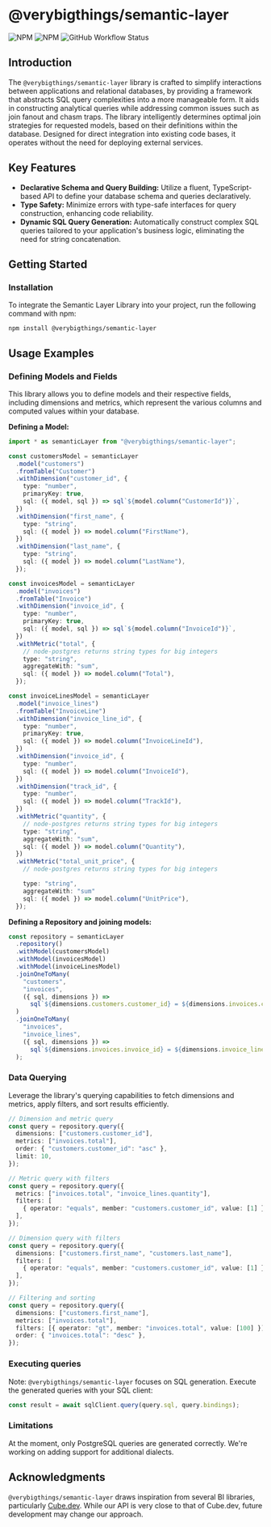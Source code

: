 # @verybigthings/semantic-layer

![NPM](https://img.shields.io/npm/l/@verybigthings/semantic-layer)
![NPM](https://img.shields.io/npm/v/@verybigthings/semantic-layer)
![GitHub Workflow Status](https://github.com/verybigthings/semantic-layer/actions/workflows/semantic-layer.yml/badge.svg?branch=main)

## Introduction

The `@verybigthings/semantic-layer` library is crafted to simplify interactions between applications and relational databases, by providing a framework that abstracts SQL query complexities into a more manageable form. It aids in constructing analytical queries while addressing common issues such as join fanout and chasm traps. The library intelligently determines optimal join strategies for requested models, based on their definitions within the database. Designed for direct integration into existing code bases, it operates without the need for deploying external services.

## Key Features

- **Declarative Schema and Query Building:** Utilize a fluent, TypeScript-based API to define your database schema and queries declaratively.
- **Type Safety:** Minimize errors with type-safe interfaces for query construction, enhancing code reliability.
- **Dynamic SQL Query Generation:** Automatically construct complex SQL queries tailored to your application's business logic, eliminating the need for string concatenation.

## Getting Started

### Installation

To integrate the Semantic Layer Library into your project, run the following command with npm:

```shell
npm install @verybigthings/semantic-layer
```

## Usage Examples

### Defining Models and Fields

This library allows you to define models and their respective fields, including dimensions and metrics, which represent the various columns and computed values within your database.

**Defining a Model:**

```typescript
import * as semanticLayer from "@verybigthings/semantic-layer";

const customersModel = semanticLayer
  .model("customers")
  .fromTable("Customer")
  .withDimension("customer_id", {
    type: "number",
    primaryKey: true,
    sql: ({ model, sql }) => sql`${model.column("CustomerId")}`,
  })
  .withDimension("first_name", {
    type: "string",
    sql: ({ model }) => model.column("FirstName"),
  })
  .withDimension("last_name", {
    type: "string",
    sql: ({ model }) => model.column("LastName"),
  });

const invoicesModel = semanticLayer
  .model("invoices")
  .fromTable("Invoice")
  .withDimension("invoice_id", {
    type: "number",
    primaryKey: true,
    sql: ({ model, sql }) => sql`${model.column("InvoiceId")}`,
  })
  .withMetric("total", {
    // node-postgres returns string types for big integers
    type: "string",
    aggregateWith: "sum",
    sql: ({ model }) => model.column("Total"),
  });

const invoiceLinesModel = semanticLayer
  .model("invoice_lines")
  .fromTable("InvoiceLine")
  .withDimension("invoice_line_id", {
    type: "number",
    primaryKey: true,
    sql: ({ model }) => model.column("InvoiceLineId"),
  })
  .withDimension("invoice_id", {
    type: "number",
    sql: ({ model }) => model.column("InvoiceId"),
  })
  .withDimension("track_id", {
    type: "number",
    sql: ({ model }) => model.column("TrackId"),
  })
  .withMetric("quantity", {
    // node-postgres returns string types for big integers
    type: "string",
    aggregateWith: "sum",
    sql: ({ model }) => model.column("Quantity"),
  })
  .withMetric("total_unit_price", {
    // node-postgres returns string types for big integers

    type: "string",
    aggregateWith: "sum"
    sql: ({ model }) => model.column("UnitPrice"),
  });
```

**Defining a Repository and joining models:**

```typescript
const repository = semanticLayer
  .repository()
  .withModel(customersModel)
  .withModel(invoicesModel)
  .withModel(invoiceLinesModel)
  .joinOneToMany(
    "customers",
    "invoices",
    ({ sql, dimensions }) =>
      sql`${dimensions.customers.customer_id} = ${dimensions.invoices.customer_id}`
  )
  .joinOneToMany(
    "invoices",
    "invoice_lines",
    ({ sql, dimensions }) =>
      sql`${dimensions.invoices.invoice_id} = ${dimensions.invoice_lines.invoice_id}`
  );
```

### Data Querying

Leverage the library's querying capabilities to fetch dimensions and metrics, apply filters, and sort results efficiently.

```typescript
// Dimension and metric query
const query = repository.query({
  dimensions: ["customers.customer_id"],
  metrics: ["invoices.total"],
  order: { "customers.customer_id": "asc" },
  limit: 10,
});

// Metric query with filters
const query = repository.query({
  metrics: ["invoices.total", "invoice_lines.quantity"],
  filters: [
    { operator: "equals", member: "customers.customer_id", value: [1] },
  ],
});

// Dimension query with filters
const query = repository.query({
  dimensions: ["customers.first_name", "customers.last_name"],
  filters: [
    { operator: "equals", member: "customers.customer_id", value: [1] },
  ],
});

// Filtering and sorting
const query = repository.query({
  dimensions: ["customers.first_name"],
  metrics: ["invoices.total"],
  filters: [{ operator: "gt", member: "invoices.total", value: [100] }],
  order: { "invoices.total": "desc" },
});
```

### Executing queries

Note: `@verybigthings/semantic-layer` focuses on SQL generation. Execute the generated queries with your SQL client:

```typescript
const result = await sqlClient.query(query.sql, query.bindings);
```

### Limitations

At the moment, only PostgreSQL queries are generated correctly. We're working on adding support for additional dialects.

## Acknowledgments

`@verybigthings/semantic-layer` draws inspiration from several BI libraries, particularly [Cube.dev](https://cube.dev). While our API is very close to that of Cube.dev, future development may change our approach.
